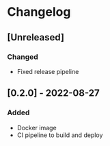# Changelog

## [Unreleased]
### Changed
- Fixed release pipeline

## [0.2.0] - 2022-08-27
### Added
- Docker image
- CI pipeline to build and deploy